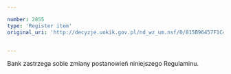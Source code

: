 ```yaml
---

number: 2855
type: 'Register item'
original_uri: 'http://decyzje.uokik.gov.pl/nd_wz_um.nsf/0/815B96457F1C461BC12579B10041F5B8?OpenDocument'


---
```


Bank zastrzega sobie zmiany postanowień niniejszego Regulaminu.
